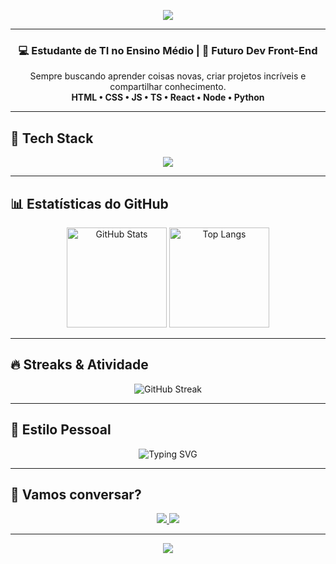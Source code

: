<!-- Banner TOP -->
<p align="center">
  <img src="https://capsule-render.vercel.app/api?type=waving&color=0:1e3c72,100:2a5298&height=180&section=header&text=✨%20Jian%20Eduardo%20Santos%20✨&fontSize=40&fontColor=fff&animation=fadeIn&fontAlignY=35" />
</p>

---

<h3 align="center">💻 Estudante de TI no Ensino Médio | 🚀 Futuro Dev Front-End</h3>
<p align="center">
  Sempre buscando aprender coisas novas, criar projetos incríveis e compartilhar conhecimento.  
  <br>
  <b>HTML • CSS • JS • TS • React • Node • Python</b>
</p>

---

## 🚀 Tech Stack  
<p align="center">
  <img src="https://skillicons.dev/icons?i=html,css,js,ts,react,nodejs,python,git,github,vscode&perline=6" />
</p>

---

## 📊 Estatísticas do GitHub  
<p align="center">
  <img height="160" src="https://github-readme-stats.vercel.app/api?username=Jianip&show_icons=true&theme=radical&border_radius=15&hide_border=true" alt="GitHub Stats"/>
  <img height="160" src="https://github-readme-stats.vercel.app/api/top-langs/?username=Jianip&layout=compact&theme=radical&border_radius=15&hide_border=true" alt="Top Langs"/>
</p>

---

## 🔥 Streaks & Atividade  
<p align="center">
  <img src="https://streak-stats.demolab.com?user=Jianip&theme=radical&hide_border=true&border_radius=15&date_format=j%20M%5B%20Y%5D" alt="GitHub Streak"/>
</p>

---

## 🎨 Estilo Pessoal  
<p align="center">
  <img src="https://readme-typing-svg.herokuapp.com?font=Fira+Code&weight=700&size=24&pause=1000&color=F75C7E&center=true&vCenter=true&width=600&lines=✨+Construindo+o+futuro+com+código+✨;🚀+Front-end+lover;🎨+Criatividade+%2B+Tecnologia;📚+Sempre+aprendendo+algo+novo" alt="Typing SVG" />
</p>

---

## 🤝 Vamos conversar?  
<p align="center">
  <a href="https://www.linkedin.com/in/jian-eduardo-461551301">
    <img src="https://img.shields.io/badge/-LinkedIn-0A66C2?style=for-the-badge&logo=linkedin&logoColor=white" />
  </a>
  <a href="mailto:jianeduardo396@gmail.com">
    <img src="https://img.shields.io/badge/-Gmail-D14836?style=for-the-badge&logo=gmail&logoColor=white" />
  </a>
</p>

---

<!-- Footer -->
<p align="center">
  <img src="https://capsule-render.vercel.app/api?type=waving&color=0:2a5298,100:1e3c72&height=120&section=footer"/>
</p>
